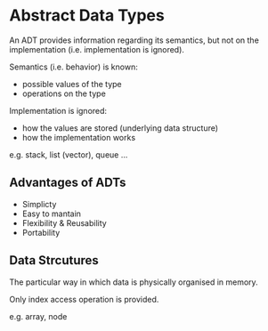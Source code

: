 # Abstract Data Types

An ADT provides information regarding its semantics, but not on the implementation (i.e. implementation is ignored).

Semantics (i.e. behavior) is known:

- possible values of the type
- operations on the type

Implementation is ignored:

- how the values are stored (underlying data structure)
- how the implementation works

e.g. stack, list (vector), queue ...

## Advantages of ADTs

- Simplicty
- Easy to mantain
- Flexibility & Reusability
- Portability

## Data Strcutures

The particular way in which data is physically organised in memory.

Only index access operation is provided.

e.g. array, node
